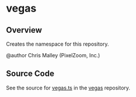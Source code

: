 # vegas

## Overview

Creates the namespace for this repository.

@author Chris Malley (PixelZoom, Inc.)



## Source Code

See the source for [vegas.ts](https://github.com/phetsims/vegas/blob/main/js/vegas.ts) in the [vegas](https://github.com/phetsims/vegas) repository.
